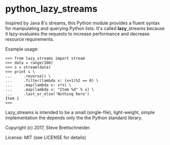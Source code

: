 python\_lazy\_streams
=====================

Inspired by Java 8's streams, this Python module provides a fluent syntax for
manipulating and querying Python lists.  It's called __lazy__\_streams because
it lazy-evaluates the requests to increase performance and decrease resource
requirements.

Example usage:

    >>> from lazy_streams import stream
    >>> data = range(100)
    >>> s = stream(data)
    >>> print s \
    ...     .reverse() \
    ...     .filter(lambda x: (x+1)%2 == 0) \
    ...     .map(lambda x: x*x) \
    ...     .map(lambda x: "Item %d" % x) \
    ...     .last_or_else('Nothing here')
    Item 1
    >>>

Lazy\_streams is intended to be a small (single-file), light-weight, simple
implementation the depends only the the Python standard library.

Copyright (c) 2017, Steve Brettschneider.

License: MIT (see LICENSE for details)
